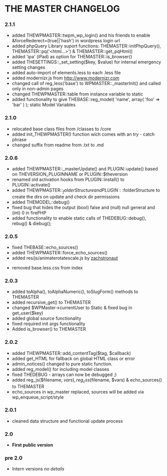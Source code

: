 THE MASTER CHANGELOG
====================


### 2.1.1
+	added THEWPMASTER::twpm_wp_login() and his friends to enable &forceRederect=(true||'hash') in wordpress login url
+	added phpQuery Library 
	suport functions: THEMASTER::initPhpQuery(), THEMASTER::pq('<html...>') & THEMASTER::get_pqHtml()
+	added 'ipa' (iPad) as option for THEMASTER::is_browser()
+	added THESETTINGS::_set_setting($key, $value) for internal emergency setting changes
+	added auto-import of elements.less to each .less file
+	added modernizr.js from http://www.modernizr.com
+	changed call of reg_less('base') to WPMASTER::_masterInit() and called only in non-admin pages
+	changed THEWPMASTER::table from instance variable to static
+	added functionality to give THEBASE::reg_model( 'name', array( 'foo' => 'bar' ) ); static Model Variables

### 2.1.0
+	relocated base class files from /classes to /core
+	added init_THEWPMASTER() function wich comes with an try - catch phrase
+	changed suffix from readme from .txt to .md

### 2.0.6
+	added THEWPMASTER::_masterUpdate() and PLUGIN::update() based on THEVERSION_PLUGINNAME or PLUGIN::$theversion
+	renamed old activation hooks from PLUGIN::install() to PLUGIN::activate()
+	added THEWPMASTER::$_folderStructure and PLUGIN::$folderStructure to create the dirs on update and check dir permissions
+	added THEMODEL::debug()
+	fixed bug that hides the output (bool) false and (null) null general and (int) 0 in firePHP
+	added functionality to enable static calls of THEDEBUG::debug(), rebug() & diebug();

### 2.0.5
+	fixed THEBASE::echo_sources()
+	added THEWPMASTER::force_echo_sources()
+	added res/js/animaterotatescale.js by [zachstronaut](http://www.zachstronaut.com/posts/2009/08/07/jquery-animate-css-rotate-scale.html)
*	removed base.less.css from index

### 2.0.3
+	added toAlpha(), toAlphaNumeric(), toSlugForm() methods to THEMASTER
+	added recursive_get() to THEMASTER
+	changed $WPMaster->currentUser to Static & fixed bug in get_user($key)
+	added global source functionality
+	fixed required init args functionality
+	Added is_browser() to THEMASTER

### 2.0.2
+	added THEWPMASTER::add_contentTag($tag, $callback)
+	added get_HTML for fallback on global HTML class or error
+	admin_notices() changed to pure static function.
+	added reg_model() for including model classes
+	fixed THEDEBUG - arrays can now be debugged ;)
+	added reg_js($filename, $vars), reg_css($filename, $vars) & echo_sources() to THEMASTER
+	echo_sources in wp_master replaced, sources will be added via wp_enqueue_script/style

### 2.0.1
+   cleaned data structure and functional update process

### 2.0
+   **First public version**

### pre 2.0
+   Intern versions *no details*